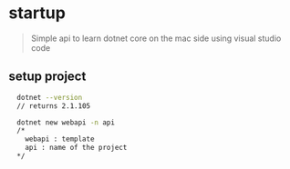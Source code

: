  # startup
 
 > Simple api to learn dotnet core on the mac side using visual studio code

## setup project

``` bash
  dotnet --version
  // returns 2.1.105
```

```bash
  dotnet new webapi -n api
  /*
    webapi : template
    api : name of the project
  */
```
